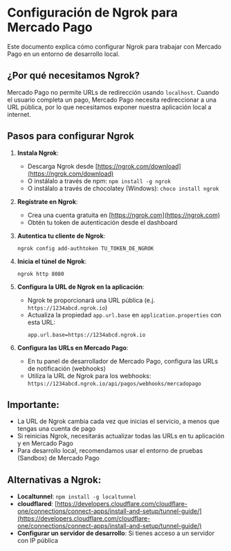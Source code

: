 # Configuración de Ngrok para Mercado Pago

Este documento explica cómo configurar Ngrok para trabajar con Mercado Pago en un entorno de desarrollo local.

## ¿Por qué necesitamos Ngrok?

Mercado Pago no permite URLs de redirección usando `localhost`. Cuando el usuario completa un pago, Mercado Pago necesita redireccionar a una URL pública, por lo que necesitamos exponer nuestra aplicación local a internet.

## Pasos para configurar Ngrok

1. **Instala Ngrok**:
   - Descarga Ngrok desde [https://ngrok.com/download](https://ngrok.com/download)
   - O instálalo a través de npm: `npm install -g ngrok`
   - O instálalo a través de chocolatey (Windows): `choco install ngrok`

2. **Regístrate en Ngrok**:
   - Crea una cuenta gratuita en [https://ngrok.com](https://ngrok.com)
   - Obtén tu token de autenticación desde el dashboard

3. **Autentica tu cliente de Ngrok**:
   ```
   ngrok config add-authtoken TU_TOKEN_DE_NGROK
   ```

4. **Inicia el túnel de Ngrok**:
   ```
   ngrok http 8080
   ```

5. **Configura la URL de Ngrok en la aplicación**:
   - Ngrok te proporcionará una URL pública (e.j. `https://1234abcd.ngrok.io`)
   - Actualiza la propiedad `app.url.base` en `application.properties` con esta URL:
     ```
     app.url.base=https://1234abcd.ngrok.io
     ```

6. **Configura las URLs en Mercado Pago**:
   - En tu panel de desarrollador de Mercado Pago, configura las URLs de notificación (webhooks)
   - Utiliza la URL de Ngrok para los webhooks: `https://1234abcd.ngrok.io/api/pagos/webhooks/mercadopago`

## Importante:

- La URL de Ngrok cambia cada vez que inicias el servicio, a menos que tengas una cuenta de pago
- Si reinicias Ngrok, necesitarás actualizar todas las URLs en tu aplicación y en Mercado Pago
- Para desarrollo local, recomendamos usar el entorno de pruebas (Sandbox) de Mercado Pago

## Alternativas a Ngrok:

- **Localtunnel**: `npm install -g localtunnel`
- **cloudflared**: [https://developers.cloudflare.com/cloudflare-one/connections/connect-apps/install-and-setup/tunnel-guide/](https://developers.cloudflare.com/cloudflare-one/connections/connect-apps/install-and-setup/tunnel-guide/)
- **Configurar un servidor de desarrollo**: Si tienes acceso a un servidor con IP pública 